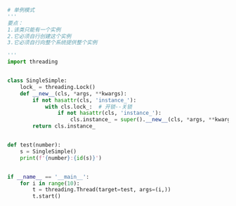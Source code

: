 
<BlogInfo id="1109" title="10.单例模式" author="白日梦想猿" pv=0 read_times=0 pre_cost_time=0分30秒 category="进阶语法" tag_list="['进阶语法']" create_time="2022.02.01 17:29:49" update_time="2022.08.23 15:40:32" />

```python
# 单例模式
'''
要点：
1.该类只能有一个实例
2.它必须自行创建这个实例
3.它必须自行向整个系统提供整个实例

'''
import threading


class SingleSimple:
    lock_ = threading.Lock()
    def __new__(cls, *args, **kwargs):
        if not hasattr(cls, 'instance_'):
            with cls.lock_:  # 开锁--关锁
                if not hasattr(cls, 'instance_'):
                    cls.instance_ = super().__new__(cls, *args, **kwargs)
        return cls.instance_


def test(number):
    s = SingleSimple()
    print(f'{number}:{id(s)}')


if __name__ == '__main__':
    for i in range(10):
        t = threading.Thread(target=test, args=(i,))
        t.start()

```
